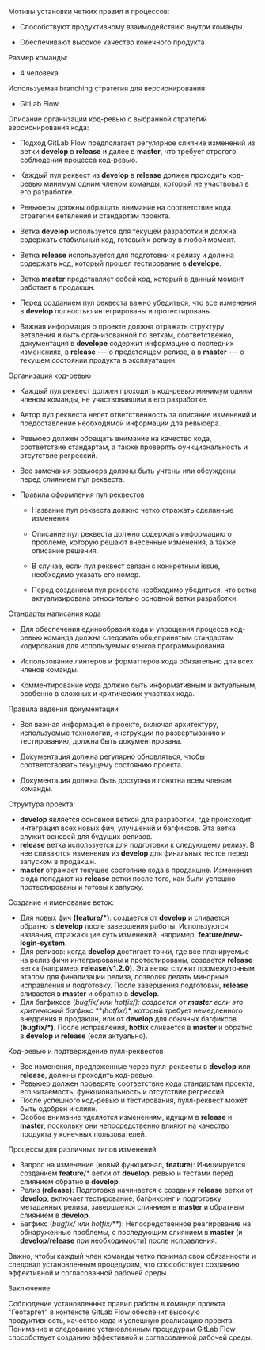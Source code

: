 Мотивы установки четких правил и процессов:

-   Способствуют продуктивному взаимодействию внутри команды

-   Обеспечивают высокое качество конечного продукта

Размер команды:

-   4 человека

Используемая branching стратегия для версионирования:

-   GitLab Flow

Описание организации код-ревью с выбранной стратегий версионирования
кода:

-   Подход GitLab Flow предполагает регулярное слияние изменений из
    ветки **develop** в **release** и далее в **master**, что требует
    строгого соблюдения процесса код-ревью.

-   Каждый пул реквест из **develop** в **release** должен проходить
    код-ревью минимум одним членом команды, который не участвовал в его
    разработке.

-   Ревьюеры должны обращать внимание на соответствие кода стратегии
    ветвления и стандартам проекта.

-   Ветка **develop** используется для текущей разработки и должна
    содержать стабильный код, готовый к релизу в любой момент.

-   Ветка **release** используется для подготовки к релизу и должна
    содержать код, который прошел тестирование в **develope**.

-   Ветка **master** представляет собой код, который в данный момент
    работает в продакшн.

-   Перед созданием пул реквеста важно убедиться, что все изменения в
    **develop** полностью интегрированы и протестированы.

-   Важная информация о проекте должна отражать структуру ветвления и
    быть организованной по веткам, соответственно, документация в
    **develope** содержит информацию о последних изменениях, в
    **release** --- о предстоящем релизе, а в **master** --- о
    текущем состоянии продукта в эксплуатации.

Организация код-ревью

-   Каждый пул реквест должен проходить код-ревью минимум одним членом
    команды, не участвовавшим в его разработке.

-   Автор пул реквеста несет ответственность за описание изменений и
    предоставление необходимой информации для ревьюера.

-   Ревьюер должен обращать внимание на качество кода, соответствие
    стандартам, а также проверять функциональность и отсутствие
    регрессий.

-   Все замечания ревьюера должны быть учтены или обсуждены перед
    слиянием пул реквеста.

-   Правила оформления пул реквестов

    -   Название пул реквеста должно четко отражать сделанные изменения.
    
    -   Описание пул реквеста должно содержать информацию о проблеме,
        которую решают внесенные изменения, а также описание решения.
    
    -   В случае, если пул реквест связан с конкретным issue, необходимо
        указать его номер.
    
    -   Перед созданием пул реквеста необходимо убедиться, что ветка
        актуализирована относительно основной ветки разработки.

Стандарты написания кода

-   Для обеспечения единообразия кода и упрощения процесса код-ревью
    команда должна следовать общепринятым стандартам кодирования для
    используемых языков программирования.

-   Использование линтеров и форматтеров кода обязательно для всех
    членов команды.

-   Комментирование кода должно быть информативным и актуальным,
    особенно в сложных и критических участках кода.

Правила ведения документации

-   Вся важная информация о проекте, включая архитектуру, используемые
    технологии, инструкции по развертыванию и тестированию, должна быть
    документирована.

-   Документация должна регулярно обновляться, чтобы соответствовать
    текущему состоянию проекта.

-   Документация должна быть доступна и понятна всем членам команды.

Структура проекта:

- **develop** является основной веткой для разработки, где происходит интеграция всех новых фич, улучшений и багфиксов. Эта ветка служит основой для будущих релизов.
- **release** ветка используется для подготовки к следующему релизу. В нее сливаются изменения из **develop** для финальных тестов перед запуском в продакшн.
- **master** отражает текущее состояние кода в продакшне. Изменения сюда попадают из **release** ветки после того, как были успешно протестированы и готовы к запуску.

Создание и именование веток:

- Для новых фич **(feature/*)**: создается от **develop** и сливается обратно в **develop** после завершения работы. Используются названия, отражающие суть изменений, например, **feature/new-login-system**.
- Для релизов: когда **develop** достигает точки, где все планируемые на релиз фичи интегрированы и протестированы, создается **release** ветка (например, **release/v1.2.0)**. Эта ветка служит промежуточным этапом для финализации релиза, позволяя делать минорные исправления и подготовку. После завершения подготовки, **release** сливается в **master** и обратно в **develop**.
- Для багфиксов (**bugfix/* или hotfix/***): создается от **master** если это критический багфикс **(hotfix/*)**, который требует немедленного внедрения в продакшн, или от **develop** для обычных багфиксов **(bugfix/*)**. После исправления, **hotfix** сливается в **master** и обратно в **develop** и **release** (если актуально).

Код-ревью и подтверждение пулл-реквестов

- Все изменения, предложенные через пулл-реквесты в **develop** или **release**, должны проходить код-ревью.
- Ревьюер должен проверять соответствие кода стандартам проекта, его читаемость, функциональность и отсутствие регрессий.
- После успешного код-ревью и тестирования, пулл-реквест может быть одобрен и слиян.
- Особое внимание уделяется изменениям, идущим в **release** и **master**, поскольку они непосредственно влияют на качество продукта у конечных пользователей.

Процессы для различных типов изменений

- Запрос на изменение (новый функционал, **feature**): Инициируется созданием **feature/*** ветки от **develop**, ревью и тестами перед слиянием обратно в **develop**.
- Релиз **(release)**: Подготовка начинается с создания **release** ветки от **develop**, включает тестирование, багфиксинг и подготовку метаданных релиза, завершается слиянием в **master** и обратным слиянием в **develop**.
- Багфикс (**bugfix/* или hotfix/***): Непосредственное реагирование на обнаруженные проблемы, с последующим слиянием в **master** (и **develop**/**release** при необходимости) после исправления.

Важно, чтобы каждый член команды четко понимал свои обязанности и
следовал установленным процедурам, что способствует созданию эффективной
и согласованной рабочей среды.

Заключение

Соблюдение установленных правил работы в команде проекта \"Геотаргет\" в
контексте GitLab Flow обеспечит высокую продуктивность, качество кода и
успешную реализацию проекта. Понимание и следование установленным
процедурам GitLab Flow способствует созданию эффективной и согласованной
рабочей среды.
